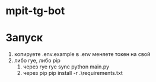 # mpit-tg-bot
# Запуск
1. копируете .env.example в .env
меняете токен на свой
2. либо rye, либо pip
    1. через rye
    rye sync 
    python main.py
    2. через pip 
    pip install -r .\requirements.txt
